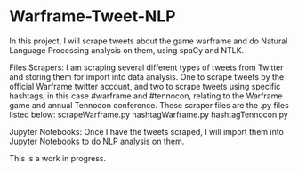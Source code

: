 # Warframe-Tweet-NLP

In this project, I will scrape tweets about the game warframe and do Natural Language Processing analysis on them, using spaCy and NTLK.


Files
Scrapers: I am scraping several different types of tweets from Twitter and storing them for import into data analysis. One to scrape tweets by the official Warframe twitter account, and two to scrape tweets using specific hashtags, in this case #warframe and #tennocon, relating to the Warframe game and annual Tennocon conference. These scraper files are the .py files listed below:
scrapeWarframe.py
hashtagWarframe.py
hashtagTennocon.py

Jupyter Notebooks: Once I have the tweets scraped, I will import them into Jupyter Notebooks to do NLP analysis on them.

This is a work in progress.

